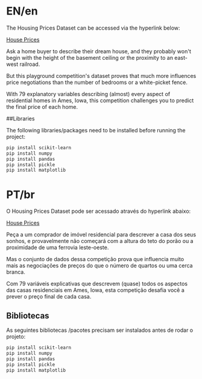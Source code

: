 # EN/en

The Housing Prices Dataset can be accessed via the hyperlink below:

[House Prices]("https://www.kaggle.com/c/home-data-for-ml-course/overview")

Ask a home buyer to describe their dream house, and they probably won't begin with the height of the basement ceiling or the proximity to an east-west railroad. 

But this playground competition's dataset proves that much more influences price negotiations than the number of bedrooms or a white-picket fence.

With 79 explanatory variables describing (almost) every aspect of residential homes in Ames, Iowa, this competition challenges you to predict the final price of each home.

##Libraries

The following libraries/packages need to be installed before running the project:

```bash
pip install scikit-learn
pip install numpy
pip install pandas
pip install pickle
pip install matplotlib
```


# PT/br

O Housing Prices Dataset pode ser acessado através do hyperlink abaixo:

[House Prices]("https://www.kaggle.com/c/home-data-for-ml-course/overview")

Peça a um comprador de imóvel residencial para descrever a casa dos seus sonhos, e provavelmente não começará com a altura do teto do porão ou a proximidade de uma ferrovia leste-oeste. 

Mas o conjunto de dados dessa competição prova que influencia muito mais as negociações de preços do que o número de quartos ou uma cerca branca.

Com 79 variáveis explicativas que descrevem (quase) todos os aspectos das casas residenciais em Ames, Iowa, esta competição desafia você a prever o preço final de cada casa.

## Bibliotecas

As seguintes bibliotecas /pacotes precisam ser instalados antes de rodar o projeto:

```bash
pip install scikit-learn
pip install numpy
pip install pandas
pip install pickle
pip install matplotlib
```

